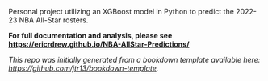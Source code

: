 Personal project utilizing an XGBoost model in Python to predict the 2022-23 NBA All-Star rosters.

**For full documentation and analysis, please see https://ericrdrew.github.io/NBA-AllStar-Predictions/**


*This repo was initially generated from a bookdown template available here: https://github.com/jtr13/bookdown-template.*

